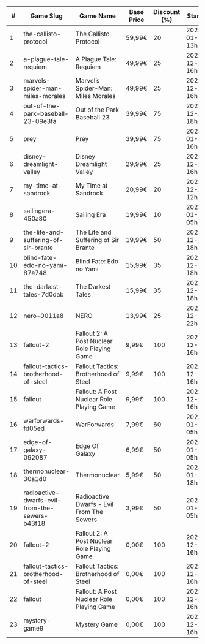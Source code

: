 |#|Game Slug|Game Name|Base Price|Discount (%)|Starts|Ends|
|---|---|---|---|---|---|---|
|1|the-callisto-protocol|The Callisto Protocol|59,99€|20|2023-01-12 13h|2023-01-19 13h|
|2|a-plague-tale-requiem|A Plague Tale: Requiem|49,99€|25|2022-12-22 16h|2023-01-05 16h|
|3|marvels-spider-man-miles-morales|Marvel’s Spider-Man: Miles Morales|49,99€|25|2022-12-22 16h|2023-01-05 16h|
|4|out-of-the-park-baseball-23-09e3fa|Out of the Park Baseball 23|39,99€|75|2022-12-22 18h|2023-01-05 13h|
|5|prey|Prey|39,99€|75|2023-01-24 16h|2023-01-31 16h|
|6|disney-dreamlight-valley|Disney Dreamlight Valley|29,99€|25|2022-12-22 16h|2023-01-05 16h|
|7|my-time-at-sandrock|My Time at Sandrock|20,99€|20|2022-12-23 12h|2023-01-06 12h|
|8|sailingera-450a80|Sailing Era|19,99€|10|2023-01-12 05h|2023-01-19 05h|
|9|the-life-and-suffering-of-sir-brante|The Life and Suffering of Sir Brante|19,99€|50|2022-12-22 18h|2023-01-05 18h|
|10|blind-fate-edo-no-yami-87e748|Blind Fate: Edo no Yami|15,99€|35|2022-12-22 18h|2023-01-05 18h|
|11|the-darkest-tales-7d0dab|The Darkest Tales|15,99€|35|2022-12-22 18h|2023-01-05 18h|
|12|nero-0011a8|NERO|13,99€|25|2022-12-23 22h|2022-12-30 22h|
|13|fallout-2|Fallout 2: A Post Nuclear Role Playing Game|9,99€|100|2022-12-22 16h|2022-12-23 16h|
|14|fallout-tactics-brotherhood-of-steel|Fallout Tactics: Brotherhood of Steel|9,99€|100|2022-12-22 16h|2022-12-23 16h|
|15|fallout|Fallout: A Post Nuclear Role Playing Game|9,99€|100|2022-12-22 16h|2022-12-23 16h|
|16|warforwards-fd05ed|WarForwards|7,99€|60|2023-01-24 05h|2023-01-31 05h|
|17|edge-of-galaxy-092087|Edge Of Galaxy|6,99€|50|2023-01-10 05h|2023-01-17 05h|
|18|thermonuclear-30a1d0|Thermonuclear|5,99€|50|2023-01-17 18h|2023-01-24 18h|
|19|radioactive-dwarfs-evil-from-the-sewers-b43f18|Radioactive Dwarfs - Evil From The Sewers|3,99€|50|2023-01-31 05h|2023-02-07 05h|
|20|fallout-2|Fallout 2: A Post Nuclear Role Playing Game|0,00€|100|2022-12-22 16h|2022-12-23 16h|
|21|fallout-tactics-brotherhood-of-steel|Fallout Tactics: Brotherhood of Steel|0,00€|100|2022-12-22 16h|2022-12-23 16h|
|22|fallout|Fallout: A Post Nuclear Role Playing Game|0,00€|100|2022-12-22 16h|2022-12-23 16h|
|23|mystery-game9|Mystery Game|0,00€|100|2022-12-23 16h|2022-12-24 16h|
